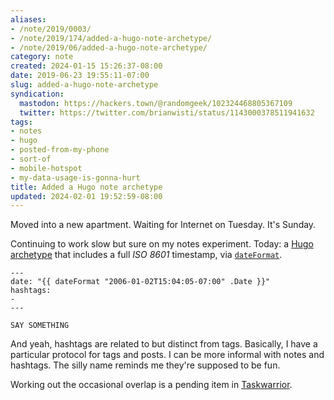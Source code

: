 ```yaml
---
aliases:
- /note/2019/0003/
- /note/2019/174/added-a-hugo-note-archetype/
- /note/2019/06/added-a-hugo-note-archetype/
category: note
created: 2024-01-15 15:26:37-08:00
date: 2019-06-23 19:55:11-07:00
slug: added-a-hugo-note-archetype
syndication:
  mastodon: https://hackers.town/@randomgeek/102324468805367109
  twitter: https://twitter.com/brianwisti/status/1143000378511941632
tags:
- notes
- hugo
- posted-from-my-phone
- sort-of
- mobile-hotspot
- my-data-usage-is-gonna-hurt
title: Added a Hugo note archetype
updated: 2024-02-01 19:52:59-08:00
---
```


Moved into a new apartment. Waiting for Internet on Tuesday. It's Sunday.

Continuing to work slow but sure on my notes experiment. Today: a [Hugo](../../../card/Hugo.md) [archetype](https://gohugo.io/content-management/archetypes/) that includes a full *ISO 8601* timestamp, via [`dateFormat`](https://gohugo.io/functions/dateformat).

````
---
date: "{{ dateFormat "2006-01-02T15:04:05-07:00" .Date }}"
hashtags:
-
---

SAY SOMETHING
````

And yeah, hashtags are related to but distinct from tags. Basically, I have a particular protocol for tags and posts. I can be more informal with notes and hashtags. The silly name reminds me they're supposed to be fun.

Working out the occasional overlap is a pending item in [Taskwarrior](../../../card/Taskwarrior.md).